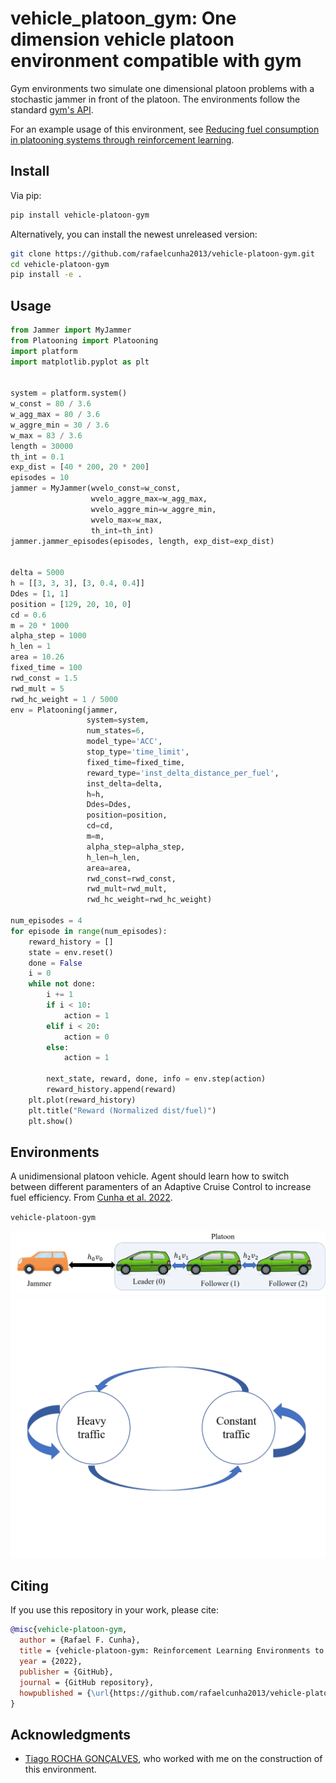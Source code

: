 
# vehicle_platoon_gym: One dimension vehicle platoon environment compatible with gym

Gym environments two simulate one dimensional platoon problems with a stochastic jammer in front of the platoon. 
The environments follow the standard [gym's API](https://github.com/openai/gym).

For an example usage of this environment, see [Reducing fuel consumption in platooning systems through reinforcement learning](https://www.sciencedirect.com/science/article/pii/S2405896322010266).

## Install

Via pip:
```bash
pip install vehicle-platoon-gym
```

Alternatively, you can install the newest unreleased version:
```bash
git clone https://github.com/rafaelcunha2013/vehicle-platoon-gym.git
cd vehicle-platoon-gym
pip install -e .
```

## Usage

```python
from Jammer import MyJammer
from Platooning import Platooning
import platform
import matplotlib.pyplot as plt


system = platform.system()
w_const = 80 / 3.6
w_agg_max = 80 / 3.6
w_aggre_min = 30 / 3.6
w_max = 83 / 3.6
length = 30000
th_int = 0.1
exp_dist = [40 * 200, 20 * 200]
episodes = 10
jammer = MyJammer(wvelo_const=w_const,
                  wvelo_aggre_max=w_agg_max,
                  wvelo_aggre_min=w_aggre_min,
                  wvelo_max=w_max,
                  th_int=th_int)
jammer.jammer_episodes(episodes, length, exp_dist=exp_dist)


delta = 5000
h = [[3, 3, 3], [3, 0.4, 0.4]]
Ddes = [1, 1]
position = [129, 20, 10, 0]
cd = 0.6
m = 20 * 1000
alpha_step = 1000
h_len = 1
area = 10.26
fixed_time = 100
rwd_const = 1.5
rwd_mult = 5
rwd_hc_weight = 1 / 5000
env = Platooning(jammer,
                 system=system,
                 num_states=6,
                 model_type='ACC',
                 stop_type='time_limit',
                 fixed_time=fixed_time,
                 reward_type='inst_delta_distance_per_fuel',
                 inst_delta=delta,
                 h=h,
                 Ddes=Ddes,
                 position=position,
                 cd=cd,
                 m=m,
                 alpha_step=alpha_step,
                 h_len=h_len,
                 area=area,
                 rwd_const=rwd_const,
                 rwd_mult=rwd_mult,
                 rwd_hc_weight=rwd_hc_weight)

num_episodes = 4
for episode in range(num_episodes):
    reward_history = []
    state = env.reset()
    done = False
    i = 0
    while not done:
        i += 1
        if i < 10:
            action = 1
        elif i < 20:
            action = 0
        else:
            action = 1

        next_state, reward, done, info = env.step(action)
        reward_history.append(reward)
    plt.plot(reward_history)
    plt.title("Reward (Normalized dist/fuel)")
    plt.show()
```


## Environments

A unidimensional platoon vehicle. Agent should learn how to switch between different paramenters of an Adaptive
Cruise Control to increase fuel efficiency. 
From [Cunha et al. 2022](https://www.sciencedirect.com/science/article/pii/S2405896322010266).

`vehicle-platoon-gym` <br>

<img src="./Figures/MyPlatoon.png">

<img src="./Figures/markov_chain2.png">

[comment]: <> (<img src="./Figures/Jammer3.eps">)



## Citing

If you use this repository in your work, please cite:

```bibtex
@misc{vehicle-platoon-gym,
  author = {Rafael F. Cunha},
  title = {vehicle-platoon-gym: Reinforcement Learning Environments to simulates 1-D vehicle platoon},
  year = {2022},
  publisher = {GitHub},
  journal = {GitHub repository},
  howpublished = {\url{https://github.com/rafaelcunha2013/vehicle-platoon-gym}},
}
```

## Acknowledgments

* [Tiago ROCHA GONÇALVES](https://tiagorochag.github.io/), who worked with me on the construction of this environment.
